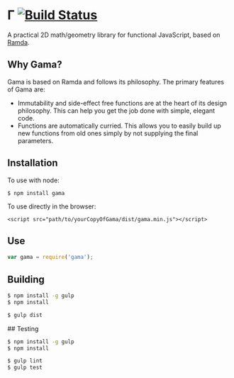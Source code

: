 # Γ [![Build Status](https://travis-ci.org/honzabrecka/gama.svg?branch=master)](https://travis-ci.org/honzabrecka/gama)

A practical 2D math/geometry library for functional JavaScript, based on [Ramda](http://ramdajs.com/).

## Why Gama?

Gama is based on Ramda and follows its philosophy. The primary features of Gama are:

- Immutability and side-effect free functions are at the heart of its design philosophy. This can help you get the job done with simple, elegant code.
- Functions are automatically curried. This allows you to easily build up new functions from old ones simply by not supplying the final parameters.

## Installation

To use with node:

	$ npm install gama

To use directly in the browser:

	<script src="path/to/yourCopyOfGama/dist/gama.min.js"></script>

## Use

```js
var gama = require('gama');
```

## Building

```bash
$ npm install -g gulp
$ npm install

$ gulp dist
```

## Testing

```bash
$ npm install -g gulp
$ npm install

$ gulp lint
$ gulp test
```